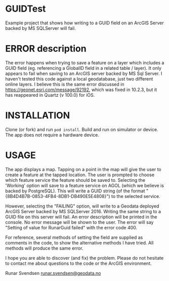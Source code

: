# GUIDTest
Example project that shows how writing to a GUID field on an ArcGIS Server backed by MS SQLServer will fail.

# ERROR description
The error happens when trying to save a feature on a layer which includes a GUID field (eg. referencing a GlobalID field in a related table / layer). It only appears to fail when saving to an ArcGIS server backed by MS Sql Server. I haven't tested this code against a local geodatabase, just two different online layers. I believe this is the same error discussed in https://geonet.esri.com/message/92192, which was fixed in 10.2.3, but it has reappeared in Quartz (v 100.0) for iOS.

# INSTALLATION

Clone (or fork) and run `pod install`. Build and run on simulator or device. The app does not require a hardware device.

# USAGE

The app displays a map. Tapping on a point in the map will give the user to create a feature at the tapped location. The user is prompted to choose which feature service the feature should be saved to. Selecting the 'Working' option will save to a feature service on AGOL (which we believe is backed by PostgreSQL). This will write a GUID string (of the format "{8B4D4B7B-0853-4FB4-8DB1-DB490E5E4808}") to the selected service.

However, selecting the "FAILING" option, will write to a Geodata deployed ArcGIS Server backed by MS SQLServer 2016. Writing the same string to a GUID file on this server will fail. An error description will be printed in the console. No error message will be shown to the user. The error will say "Setting of value for RunarGuid failed" with the error code 400.

For reference, several methods of setting the field are supplied as comments in the code, to show the alternative methods I have tried. All methods will produce the same error.

I hope you are able to discover (and fix) the problem. Please do not hesitate to contact me about questions to the code or the ArcGIS environment.

Runar Svendsen
runar.svendsen@geodata.no
